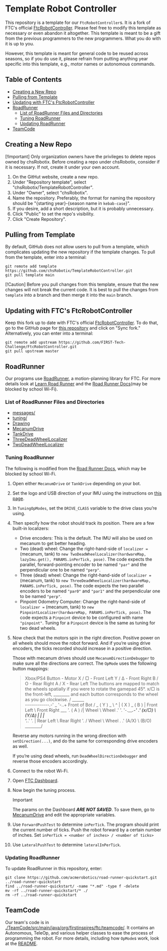 # Template Robot Controller

This repository is a template for our `FtcRobotController`s.
It is a fork of FTC's official [FtcRobotController](https://github.com/FIRST-Tech-Challenge/FtcRobotController.git).
Please feel free to modify this template as necessary or even abandon it altogether.
This template is meant to be a gift from the previous programmers to the new programmers.
What you do with it is up to you.

However, this template is meant for general code to be reused across seasons,
so if you do use it, please refrain from putting anything year specific into this template,
e.g., motor names or autonomous commands.

## Table of Contents

- [Creating a New Repo](#creating-a-new-repo)
- [Pulling from Template](#pulling-from-template)
- [Updating with FTC's FtcRobotController](#updating-with-ftcs-ftcrobotcontroller)
- [RoadRunner](#roadrunner)
  - [List of RoadRunner Files and Directories](#list-of-roadrunner-files-and-directories)
  - [Tuning RoadRunner](#tuning-roadrunner)
  - [Updating RoadRunner](#updating-roadrunner)
- [TeamCode](#teamcode)

## Creating a New Repo

[!Important]
Only organization owners have the privileges to delete repos owned by chsRobotix.
Before creating a repo under chsRobotix, consider if it is necessary.
If not, create it under your own account.

1. On the GitHut website, create a new repo.
2. Under "Repository template", select "chsRobotix/TemplateRobotController".
3. Under "Owner", select "chsRobotix".
4. Name the repository. Preferably, the format for naming the repository should be "{starting
   year}-{season name in `kebab-case`}".
5. If you desire, add a short description, but it is probably unnecessary.
6. Click "Public" to set the repo's visibility.
7. Click "Create Repository".

## Pulling from Template

By default, GitHub does not allow users to pull from a template,
which complicates updating the new repository if the template changes.
To pull from the template, enter into a terminal:

```shell
git remote add template https://github.com/chsRobotix/TemplateRobotController.git
git pull template main
```

[!Caution]
Before you pull changes from this template,
ensure that the new changes will not break the current code.
It is best to pull the changes from `template` into a branch
and then merge it into the `main` branch.

## Updating with FTC's FtcRobotController

Keep this fork up to date with FTC's
official [FtcRobotController](https://github.com/FIRST-Tech-Challenge/FtcRobotController.git).
To do that, go to the GitHub page for [this repository](https://github.com/chsRobotix/TemplateRobotController.git)
and click on "Sync fork."
Alternatively, you can enter into a terminal:

```shell
git remote add upstream https://github.com/FIRST-Tech-Challenge/FtcRobotController.git
git pull upstream master
```

## RoadRunner

Our programs use [RoadRunner](https://github.com/acmerobotics/road-runner.git), a motion-planning library for FTC.
For more details look at [Learn Road Runner](https://learnroadrunner.com/introduction.html)
and the [Road Runner Docs](https://rr.brott.dev/docs/v1-0/installation/)(may be blocked by school Wi-Fi).

### List of RoadRunner Files and Directories

- [messages/](TeamCode/src/main/java/org/firstinspires/ftc/teamcode/messages)
- [tuning/](TeamCode/src/main/java/org/firstinspires/ftc/teamcode/tuning)
- [Drawing](TeamCode/src/main/java/org/firstinspires/ftc/teamcode/Drawing.java)
- [MecanumDrive](TeamCode/src/main/java/org/firstinspires/ftc/teamcode/MecanumDrive.java)
- [TankDrive](TeamCode/src/main/java/org/firstinspires/ftc/teamcode/TankDrive.java)
- [ThreeDeadWheelLocalizer](TeamCode/src/main/java/org/firstinspires/ftc/teamcode/ThreeDeadWheelLocalizer.java)
- [TwoDeadWheelLocalizer](TeamCode/src/main/java/org/firstinspires/ftc/teamcode/TwoDeadWheelLocalizer.java)

### Tuning RoadRunner

The following is modified from the [Road Runner Docs](https://rr.brott.dev/docs/v1-0/tuning/),
which may be blocked by school Wi-Fi.

1. Open either `MecanumDrive` or `TankDrive` depending on your bot.
2. Set the logo and USB direction of your IMU
   using the instructions on [this page](https://ftc-docs.firstinspires.org/en/latest/programming_resources/imu/imu.html?highlight=imu#physical-hub-mounting).
3. In `TuningOpModes`, set the `DRIVE_CLASS` variable to the drive class you’re using.
4. Then specify how the robot should track its position. There are a few built-in localizers:
   - Drive encoders: This is the default. The IMU will also be used on mecanum to get better heading.
   - Two (dead) wheel: Change the right-hand-side of `localizer =` (mecanum, tank) to
     `new TwoDeadWheelLocalizer(hardwareMap, lazyImu.get(), PARAMS.inPerTick, pose)`.
     The code expects the parallel, forward-pointing encoder to be named `"par"`
     and the perpendicular one to be named `"perp"`.
   - Three (dead) wheel: Change the right-hand-side of `localizer =` (mecanum, tank) to
     `new ThreeDeadWheelLocalizer(hardwareMap, PARAMS.inPerTick, pose)`.
     The code expects the two parallel encoders to be named `"par0"` and `"par1"`
     and the perpendicular one to be named `"perp"`.
   - Pinpoint Odometry Computer: Change the right-hand-side of `localizer =` (mecanum, tank) to
     `new PinpointLocalizer(hardwareMap, PARAMS.inPerTick, pose)`.
     The code expects a `Pinpoint` device to be configured with name `"pinpoint"`.
     Tuning for a `Pinpoint` device is the same as tuning for two dead wheels.

5. Now check that the motors spin in the right direction. Positive power on all wheels should move
   the robot forward. And if you’re using drive encoders, the ticks recorded should increase in a
   positive direction.

   Those with mecanum drives should use `MecanumDirectionDebugger` to make sure all the directions are
   correct.
   The `OpMode` uses the following button mappings:

   > Xbox/PS4 Button - Motor
   >     X / ▢ - Front Left
   >     Y / Δ - Front Right
   >     B / O - Rear Right
   >     A / X - Rear Left
   >                                The buttons are mapped to match the wheels spatially if you
   >                                were to rotate the gamepad 45°. x/▢ is the front-left,
   >                ________        and each button corresponds to the wheel as you go clockwise.
   >               / ______ \
   > ------------.-'   _  '-..+              Front of Bot
   >          /   _  ( Y )  _  \                  ^
   >         |  ( X )  _  ( B ) |     Front Left   \    Front Right
   >    ___  '.      ( A )     /|       Wheel       \      Wheel
   >  .'    '.    '-._____.-'  .'       (x/▢)        \     (Y/Δ)
   > |       |                 |                      \
   >  '.___.' '.               |          Rear Left    \   Rear Right
   >           '.             /             Wheel       \    Wheel
   >            \.          .'              (A/X)        \   (B/O)
   >              \________/

   Reverse any motors running in the wrong direction with `setDirection(...)`, and do the same for
   corresponding drive encoders as well.

   If you’re using dead wheels, run `DeadWheelDirectionDebugger` and reverse those encoders accordingly.

6. Connect to the robot Wi-Fi.
7. Open [FTC Dashboard](http://192.168.43.1:8080/dash).
8. Now begin the tuning process.

   > [!Important]
   > The params on the Dashboard ***ARE NOT SAVED***.
   > To save them,
   > go to [MecanumDrive](./TeamCode/src/main/java/org/firstinspires/ftc/teamcode/MecanumDrive.java)
   > and edit the appropriate variables.

9.  Use `ForwardPushTest` to determine `inPerTick`.
   The program should print the current number of ticks.
   Push the robot forward by a certain number of inches. 
   Set `inPerTick = <number of inches> / <number of ticks>`

10. Use `LateralPushTest` to determine `lateralInPerTick`.

### Updating RoadRunner

To update RoadRunner in this repository, enter:

```shell
git clone https://github.com/acmerobotics/road-runner-quickstart.git ../road-runner-quickstart
find ../road-runner-quickstart/ -name "*.md" -type f -delete
mv -rf ../road-runner-quickstart/* ./
rm -rf ../road-runner-quickstart
```

## TeamCode

Our team's code is in 
[./TeamCode/src/main/java/org/firstinspires/ftc/teamcode/](./TeamCode/src/main/java/org/firstinspires/ftc/teamcode/).
It contains an Autonomous, TeleOp, and various helper classes to ease the process of programming the robot.
For more details, including how `OpMode`s work, 
look at the [README](./TeamCode/src/main/java/org/firstinspires/ftc/teamcode/README.md).
